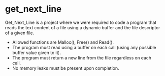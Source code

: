 # get_next_line
Get_Next_Line is a project where we were required to code 
a program that reads the text content of a file using a 
dynamic buffer and the file descriptor of a given file. 

* Allowed functions are Malloc(), Free() and Read(). 
* The program must read using a buffer on each call (using 
  any possible buffer value given to it).  
* The program must return a new line from the file regardless 
  on each call. 
* No memory leaks must be present upon completion.
